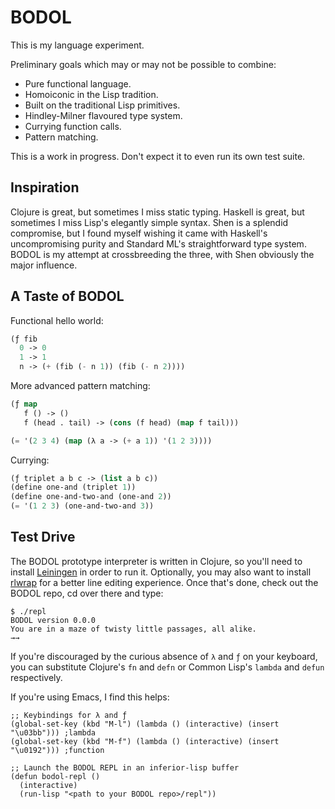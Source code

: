 BODOL
=====

This is my language experiment.

Preliminary goals which may or may not be possible to combine:

* Pure functional language.
* Homoiconic in the Lisp tradition.
* Built on the traditional Lisp primitives.
* Hindley-Milner flavoured type system.
* Currying function calls.
* Pattern matching.

This is a work in progress. Don't expect it to even run its own test
suite.

Inspiration
-----------

Clojure is great, but sometimes I miss static typing. Haskell is
great, but sometimes I miss Lisp's elegantly simple syntax. Shen is a
splendid compromise, but I found myself wishing it came with Haskell's
uncompromising purity and Standard ML's straightforward type system.
BODOL is my attempt at crossbreeding the three, with Shen obviously
the major influence.

A Taste of BODOL
----------------

Functional hello world:

```lisp
(ƒ fib
  0 -> 0
  1 -> 1
  n -> (+ (fib (- n 1)) (fib (- n 2))))
```

More advanced pattern matching:

```lisp
(ƒ map
   f () -> ()
   f (head . tail) -> (cons (f head) (map f tail)))

(= '(2 3 4) (map (λ a -> (+ a 1)) '(1 2 3))))
```

Currying:

```lisp
(ƒ triplet a b c -> (list a b c))
(define one-and (triplet 1))
(define one-and-two-and (one-and 2))
(= '(1 2 3) (one-and-two-and 3))
```

Test Drive
----------

The BODOL prototype interpreter is written in Clojure, so you'll need
to install [Leiningen](http://leiningen.org/) in order to run it.
Optionally, you may also want to install
[rlwrap](http://utopia.knoware.nl/~hlub/rlwrap/#rlwrap) for a better
line editing experience. Once that's done, check out the BODOL repo,
cd over there and type:

```
$ ./repl
BODOL version 0.0.0
You are in a maze of twisty little passages, all alike.
→→
```

If you're discouraged by the curious absence of `λ` and `ƒ` on your
keyboard, you can substitute Clojure's `fn` and `defn` or Common
Lisp's `lambda` and `defun` respectively.

If you're using Emacs, I find this helps:

```elisp
;; Keybindings for λ and ƒ
(global-set-key (kbd "M-l") (lambda () (interactive) (insert "\u03bb"))) ;lambda
(global-set-key (kbd "M-f") (lambda () (interactive) (insert "\u0192"))) ;function

;; Launch the BODOL REPL in an inferior-lisp buffer
(defun bodol-repl ()
  (interactive)
  (run-lisp "<path to your BODOL repo>/repl"))
```
